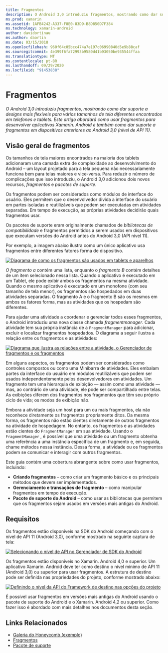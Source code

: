 ```yaml
---
title: Fragmentos
description: O Android 3,0 introduziu fragmentos, mostrando como dar suporte a designs mais flexíveis para vários tamanhos de tela diferentes encontrados em telefones e tablets. Este artigo abordará como usar fragmentos para desenvolver aplicativos Xamarin. Android e também como dar suporte a fragmentos em dispositivos anteriores ao Android 3,0 (nível de API 11).
ms.prod: xamarin
ms.assetid: 1AFB4242-A337-F8E0-83D9-B8D850D7F384
ms.technology: xamarin-android
author: davidortinau
ms.author: daortin
ms.date: 03/15/2018
ms.openlocfilehash: 960f64c05bcc474a7e197c06990840d5e9b88caf
ms.sourcegitcommit: 4e399f6fa72993b9580d41b93050be935544ffaa
ms.translationtype: MT
ms.contentlocale: pt-BR
ms.lasthandoff: 09/29/2020
ms.locfileid: "91453838"
---
```

# <a name="fragments"></a>Fragmentos

_O Android 3,0 introduziu fragmentos, mostrando como dar suporte a designs mais flexíveis para vários tamanhos de tela diferentes encontrados em telefones e tablets. Este artigo abordará como usar fragmentos para desenvolver aplicativos Xamarin. Android e também como dar suporte a fragmentos em dispositivos anteriores ao Android 3,0 (nível de API 11)._

## <a name="fragments-overview"></a>Visão geral de fragmentos

Os tamanhos de tela maiores encontrados na maioria dos tablets adicionaram uma camada extra de complexidade ao desenvolvimento do Android – um layout projetado para a tela pequena não necessariamente funciona bem para telas maiores e vice-versa. Para reduzir o número de complicações que isso introduziu, o Android 3,0 adicionou dois novos recursos, *fragmentos* e *pacotes de suporte*.

Os fragmentos podem ser considerados como módulos de interface do usuário. Eles permitem que o desenvolvedor divida a interface do usuário em partes isoladas e reutilizáveis que podem ser executadas em atividades separadas. Em tempo de execução, as próprias atividades decidirão quais fragmentos usar.

Os pacotes de suporte eram originalmente chamados de *bibliotecas de compatibilidade* e fragmentos permitidos a serem usados em dispositivos que executam versões do Android antes do Android 3,0 (API nível 11).

Por exemplo, a imagem abaixo ilustra como um único aplicativo usa fragmentos entre diferentes fatores forma de dispositivo.

[![Diagrama de como os fragmentos são usados em tablets e aparelhos](images/00.png)](images/00.png#lightbox)

*O fragmento a* contém uma lista, enquanto o *fragmento B* contém detalhes de um item selecionado nessa lista. Quando o aplicativo é executado em um Tablet, ele pode exibir ambos os fragmentos na mesma atividade. Quando o mesmo aplicativo é executado em um monofone (com seu tamanho de tela menor), os fragmentos são hospedados em duas atividades separadas. O fragmento A e o fragmento B são os mesmos em ambos os fatores forma, mas as atividades que os hospedam são diferentes.

Para ajudar uma atividade a coordenar e gerenciar todos esses fragmentos, o Android introduziu uma nova classe chamada *fragmentmanager*. Cada atividade tem sua própria instância de a `FragmentManager` para adicionar, excluir e localizar fragmentos hospedados. O diagrama a seguir ilustra a relação entre os fragmentos e as atividades:

[![Diagrama que ilustra as relações entre a atividade, o Gerenciador de fragmentos e os fragmentos](images/01.png)](images/01.png#lightbox)

Em alguns aspectos, os fragmentos podem ser considerados como controles compostos ou como uma Minibarra de atividades. Eles embalam partes da interface do usuário em módulos reutilizáveis que podem ser usados independentemente pelos desenvolvedores em atividades. Um fragmento tem uma hierarquia de exibição — assim como uma atividade — mas, ao contrário de uma atividade, ele pode ser compartilhado entre telas. As exibições diferem dos fragmentos nos fragmentos que têm seu próprio ciclo de vida; os modos de exibição não.

Embora a atividade seja um host para um ou mais fragmentos, ela não reconhece diretamente os fragmentos propriamente ditos. Da mesma forma, os fragmentos não estão cientes diretamente de outros fragmentos na atividade de hospedagem. No entanto, os fragmentos e as atividades estão cientes do `FragmentManager` em sua atividade. Usando o `FragmentManager` , é possível que uma atividade ou um fragmento obtenha uma referência a uma instância específica de um fragmento e, em seguida, chame métodos nessa instância. Dessa forma, a atividade ou os fragmentos podem se comunicar e interagir com outros fragmentos.

Este guia contém uma cobertura abrangente sobre como usar fragmentos, incluindo:

- **Criando fragmentos** – como criar um fragmento básico e os principais métodos que devem ser implementados.
- **Gerenciamento e transações de fragmento** – como manipular fragmentos em tempo de execução.
- **Pacote de suporte do Android** – como usar as bibliotecas que permitem que os fragmentos sejam usados em versões mais antigas do Android.

## <a name="requirements"></a>Requisitos

Os fragmentos estão disponíveis na SDK do Android começando com o nível de API 11 (Android 3,0), conforme mostrado na seguinte captura de tela:

[![Selecionando o nível de API no Gerenciador de SDK do Android](images/02.png)](images/02.png#lightbox)

Os fragmentos estão disponíveis no Xamarin. Android 4,0 e superior. Um aplicativo Xamarin. Android deve ter como destino o nível mínimo de API 11 (Android 3,0) ou superior para usar fragmentos. A estrutura de destino pode ser definida nas propriedades do projeto, conforme mostrado abaixo:

[![Definindo o nível da API do Framework de destino nas opções do projeto](images/03-sml.png)](images/03.png#lightbox)

É possível usar fragmentos em versões mais antigas do Android usando o pacote de suporte do Android e o Xamarin. Android 4,2 ou superior. Como fazer isso é abordado com mais detalhes nos documentos desta seção.

## <a name="related-links"></a>Links Relacionados

- [Galeria do Honeycomb (exemplo)](/samples/xamarin/monodroid-samples/honeycombgallery)
- [Fragmentos](https://developer.android.com/guide/topics/fundamentals/fragments.html)
- [Pacote de suporte](https://developer.android.com/sdk/compatibility-library.html)